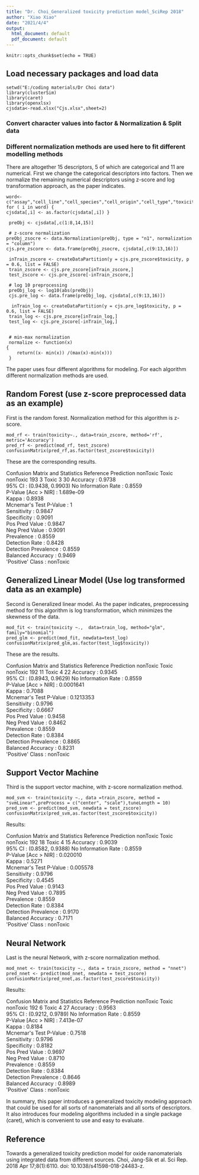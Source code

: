 ```yaml
---
title: "Dr. Choi_Generalized toxicity prediction model_SciRep 2018"
author: "Xiao Xiao"
date: "2021/4/4"
output:
  html_document: default
  pdf_document: default
---
```


```{r setup, include=FALSE}
knitr::opts_chunk$set(echo = TRUE)
```

## Load necessary packages and load data

```{r load data}
setwd("E:/coding materials/Dr Choi data")
library(clusterSim)
library(caret)
library(openxlsx)
cjsdata<-read.xlsx("Cjs.xlsx",sheet=2)
```

### Convert character values into factor & Normalization & Split data

### Different normalization methods are used here to fit different modelling methods 

There are altogether 15 descriptors, 5 of which are categorical and 11 are numerical. First we change the categorical descriptors into factors. Then we normalize the remaining numerical descriptors using z-score and log transformation approach, as the paper indicates.

```{r convert}
word<- c("assay","cell_line","cell_species","cell_origin","cell_type","toxicity")
for ( i in word) {
cjsdata[,i] <- as.factor(cjsdata[,i]) }
 
 preObj <- cjsdata[,c(1:8,14,15)] 
 
 # z-score normalization
preObj_zsocre <- data.Normalization(preObj, type = "n1", normalization = "column")
cjs.pre_zscore <- data.frame(preObj_zsocre, cjsdata[,c(9:13,16)]) 
 
 inTrain_zscore <- createDataPartition(y = cjs.pre_zscore$toxicity, p = 0.6, list = FALSE)
 train_zscore <- cjs.pre_zscore[inTrain_zscore,] 
 test_zscore <- cjs.pre_zscore[-inTrain_zscore,] 
 
 # log 10 preprocessing
 preObj_log <- log10(abs(preObj))
 cjs.pre_log <- data.frame(preObj_log, cjsdata[,c(9:13,16)])
 
  inTrain_log <- createDataPartition(y = cjs.pre_log$toxicity, p = 0.6, list = FALSE)
 train_log <- cjs.pre_zscore[inTrain_log,] 
 test_log <- cjs.pre_zscore[-inTrain_log,] 
 
 
 # min-max normalization
 normalize <- function(x)
{
    return((x- min(x)) /(max(x)-min(x)))
 }

```
The paper uses four different algorithms for modeling. For each algorithm different normalization methods are used.

## Random Forest (use z-score preprocessed data as an example)
First is the random forest. Normalization method for this algorithm is z-score.

```{r random forest, echo=TRUE}
mod_rf <- train(toxicity~., data=train_zscore, method='rf', metric='Accuracy')
pred_rf <- predict(mod_rf, test_zscore) 
confusionMatrix(pred_rf,as.factor(test_zscore$toxicity))
```

These are the corresponding results.

Confusion Matrix and Statistics
          Reference
Prediction nonToxic Toxic
  nonToxic      193     3
  Toxic           3    30
               Accuracy : 0.9738          
                 95% CI : (0.9438, 0.9903)
    No Information Rate : 0.8559          
    P-Value [Acc > NIR] : 1.689e-09       
                  Kappa : 0.8938          
 Mcnemar's Test P-Value : 1               
            Sensitivity : 0.9847          
            Specificity : 0.9091          
         Pos Pred Value : 0.9847          
         Neg Pred Value : 0.9091          
             Prevalence : 0.8559          
         Detection Rate : 0.8428          
   Detection Prevalence : 0.8559          
      Balanced Accuracy : 0.9469          
       'Positive' Class : nonToxic 

## Generalized Linear Model (Use log transformed data as an example)
Second is Generalized linear model. As the paper indicates, preprocessing method for this algorithm is log transformation, which minimizes the skewness of the data.

```{r GLM, echo=TRUE}
mod_fit <- train(toxicity ~.,  data=train_log, method="glm", family="binomial")
pred_glm <- predict(mod_fit, newdata=test_log)
confusionMatrix(pred_glm,as.factor(test_log$toxicity))
```
These are the results.

Confusion Matrix and Statistics
          Reference
Prediction nonToxic Toxic
  nonToxic      192    11
  Toxic           4    22
               Accuracy : 0.9345          
                 95% CI : (0.8943, 0.9629)
    No Information Rate : 0.8559          
    P-Value [Acc > NIR] : 0.0001641       
                  Kappa : 0.7088          
 Mcnemar's Test P-Value : 0.1213353       
            Sensitivity : 0.9796          
            Specificity : 0.6667          
         Pos Pred Value : 0.9458          
         Neg Pred Value : 0.8462          
             Prevalence : 0.8559          
         Detection Rate : 0.8384          
   Detection Prevalence : 0.8865          
      Balanced Accuracy : 0.8231          
       'Positive' Class : nonToxic 



## Support Vector Machine
Third is the support vector machine, with z-score normalization method.

```{R SVM, echo=TRUE}
mod_svm <- train(toxicity ~., data =train_zscore, method = "svmLinear",preProcess = c("center", "scale"),tuneLength = 10)
pred_svm <- predict(mod_svm, newdata = test_zscore)
confusionMatrix(pred_svm,as.factor(test_zscore$toxicity))
```
Results:

Confusion Matrix and Statistics
          Reference
Prediction nonToxic Toxic
  nonToxic      192    18
  Toxic           4    15
               Accuracy : 0.9039          
                 95% CI : (0.8582, 0.9388)
    No Information Rate : 0.8559          
    P-Value [Acc > NIR] : 0.020010        
                  Kappa : 0.5271          
 Mcnemar's Test P-Value : 0.005578        
            Sensitivity : 0.9796          
            Specificity : 0.4545          
         Pos Pred Value : 0.9143          
         Neg Pred Value : 0.7895          
             Prevalence : 0.8559          
         Detection Rate : 0.8384          
   Detection Prevalence : 0.9170          
      Balanced Accuracy : 0.7171          
       'Positive' Class : nonToxic  


## Neural Network
Last is the neural Network, with z-score normalization method.

```{R NN}
mod_nnet <- train(toxicity ~., data = train_zscore, method = "nnet")
pred_nnet <- predict(mod_nnet, newdata = test_zscore)
confusionMatrix(pred_nnet,as.factor(test_zscore$toxicity))
```

Results:

Confusion Matrix and Statistics
          Reference
Prediction nonToxic Toxic
  nonToxic      192     6
  Toxic           4    27
               Accuracy : 0.9563          
                 95% CI : (0.9212, 0.9789)
    No Information Rate : 0.8559          
    P-Value [Acc > NIR] : 7.413e-07       
                  Kappa : 0.8184          
 Mcnemar's Test P-Value : 0.7518          
            Sensitivity : 0.9796          
            Specificity : 0.8182          
         Pos Pred Value : 0.9697          
         Neg Pred Value : 0.8710          
             Prevalence : 0.8559          
         Detection Rate : 0.8384          
   Detection Prevalence : 0.8646          
      Balanced Accuracy : 0.8989          
       'Positive' Class : nonToxic 
       

In summary, this paper introduces a generalized toxicity modeling approach that could be used for all sorts of nanomaterials and all sorts of descriptors. It also introduces four modeling algorithms included in a single package (caret), which is convenient to use and easy to evaluate.

## Reference
Towards a generalized toxicity prediction model for oxide nanomaterials using integrated data from different sources. Choi, Jang-Sik et al. Sci Rep. 2018 Apr 17;8(1):6110. doi: 10.1038/s41598-018-24483-z.